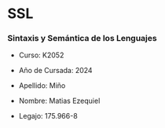 # SSL

### Sintaxis y Semántica de los Lenguajes
- Curso: K2052
- Año de Cursada: 2024

- Apellido: Miño 
- Nombre: Matias Ezequiel
- Legajo: 175.966-8
